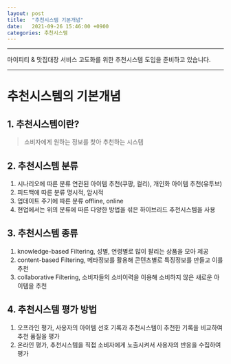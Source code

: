 ```yaml
---
layout: post
title:  "추천시스템 기본개념"
date:   2021-09-26 15:46:00 +0900
categories: 추천시스템
---
```


* * *
마이피티 & 맛집대장 서비스 고도화를 위한 추천시스템 도입을 준비하고 있습니다.
* * *

추천시스템의 기본개념
=============

## 1. 추천시스템이란?
> 소비자에게 원하는 정보를 찾아 추천하는 시스템

## 2. 추천시스템 분류
1. 시나리오에 따른 분류 연관된 아이템 추천(쿠팡, 컬리), 개인화 아이템 추천(유투브)  
2. 피드백에 따른 분류 명시적, 암시적  
3. 업데이트 주기에 따른 분류 offline, online  
4. 현업에서는 위의 분류에 따른 다양한 방법을 섞은 하이브리드 추천시스템을 사용  
 
## 3. 추천시스템 종류
1. knowledge-based Filtering, 성별, 연령별로 많이 팔리는 상품을 모아 제공
2. content-based Filtering, 메타정보를 활용해 콘텐츠별로 특징정보를 만들고 이를 추천
3. collaborative Filtering, 소비자들의 소비이력을 이용해 소비하지 않은 새로운 아이템을 추천

## 4. 추천시스템 평가 방법
1. 오프라인 평가, 사용자의 아이템 선호 기록과 추천시스템이 추천한 기록을 비교하여 추천 품질을 평가
2. 온라인 평가, 추천시스템을 직접 소비자에게 노출시켜서 사용자의 반응을 수집하여 평가
